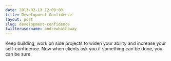 ```yaml
---
date: 2013-02-13 12:00:00
title: Development Confidence
layout: post
slug: development-confidence
twitterusername: andrewhathaway 
---
```

Keep building, work on side projects to widen your ability and increase your self-confidence. Now when clients ask you if something can be done, you can be sure.
